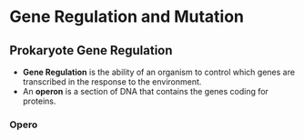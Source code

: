 # Gene Regulation and Mutation
## Prokaryote Gene Regulation
- **Gene Regulation** is the ability of an organism to control which genes are transcribed in the response to the environment.
- An **operon** is a section of DNA that contains the genes coding for proteins.

### Opero